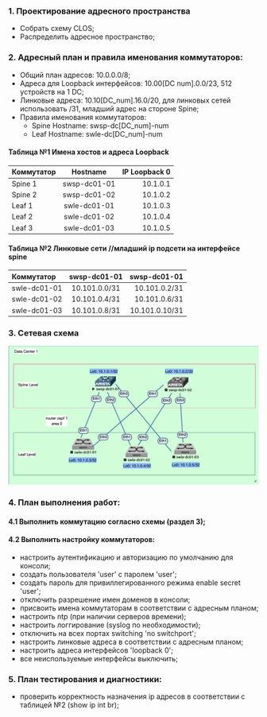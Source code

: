 ### 1. Проектирование адресного пространства
- Собрать схему CLOS;
- Распределить адресное пространство;        
### 2. Адресный план и правила именования коммутаторов:
     
- Общий план адресов: 10.0.0.0/8;
- Адреса для Loopback интерфейсов: 10.00[DC num].0.0/23, 512 устройств на 1 DC;
- Линковые адреса: 10.10[DC_num].16.0/20, для линковых сетей использовать /31, младший адрес на стороне Spine;
- Правила именования коммутаторов:
   - Spine Hostname: swsp-dc[DC_num]-num
   - Leaf Hostname: swle-dc[DC_num]-num

#### Таблица №1 Имена хостов и адреса Loopback
| Коммутатор  | Hostname  |  IP Loopback 0 |
| :------------ |:---------------:| -----:|
| Spine 1      | swsp-dc01-01 | 10.1.0.1 |
| Spine 2      | swsp-dc01-02 |   10.1.0.2 |
| Leaf 1 | swle-dc01-01 |    10.1.0.3 |
| Leaf 2 | swle-dc01-02 |    10.1.0.4 |
| Leaf 3 | swle-dc01-03 |    10.1.0.5 |

#### Таблица №2 Линковые сети //младший ip подсети на интерфейсе spine
| Коммутатор  | swsp-dc01-01  |  swsp-dc01-01 |
| :------------ |:---------------:| -----:|
| swle-dc01-01 | 10.101.0.0/31 |    10.101.0.2/31 |
| swle-dc01-02 | 10.101.0.4/31 |    10.101.0.6/31 |
| swle-dc01-03 | 10.101.0.8/31 |    10.101.0.10/31 |
### 3. Сетевая схема
  ![](nettop.png)  
### 4. План выполнения работ:
#### 4.1 Выполнить коммутацию согласно схемы (раздел 3);
#### 4.2 Выполнить настройку коммутаторов:
   - настроить аутентификацию и авторизацию по умолчанию для консоли;
   - создать пользователя 'user' с паролем 'user';
   - создать пароль для привиллегированного режима enable secret 'user';
   - отключить разрешение имен доменов в консоли;
   - присвоить имена коммутаторам в соответствии с адресным планом;
   - настроить ntp (при наличии серверов времени);
   - настроить логгирование (syslog по необходимости);
   - отключить на всех портах switching 'no switchport';
   - настроить линковые адреса в соответствии с адресным планом;
   - настроить адреса интерфейсов 'loopback 0';
   - все неиспользуемые интерфейсы выключить;
<!--- 
   - включить маршрутизацию (ip routing, ip cef);
   - настроить процесс маршрутизации router ospf 1, использовать только area 0;
   - выполнить настройку router ospf 1 default maximum-paths (= 16 маршрутов ECMP)
   - настроить поведение по умолчанию passive для интерфейсов;
   - настроить router id loopback 0;
   - настроить на линковых интерфейсах ip ospf network type point-to-point (исключить выборы DR/BDR);
   - настроить на линковых интерфейсах игнорирование mtu для ospf;
   - настроить на линковых интерфейсах метод аутентификации md5, задать key '123';
   - настроить bfd на всех линковых интерфейсах;-->
### 5. План тестирования и диагностики:
  - проверить корректность назначения ip адресов в соответствии с таблицей №2 (show ip int br);
  <!--- - Убедиться в наличии соседских отношений по ospf (sh ip ospf summary/neighbor/database detail);
   - Убедиться в наличии маршрутов адресов loopback spine/leaf на коммутаторах leaf;
   - Убедиться в работоспособности ECMP (наличие более одной записи для префиксов loopback в sh ip route ospf/sh ip ospf databas detail)
-->
